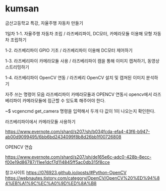 # kumsan
금산고등학교 특강, 자율주행 자동차 만들기 

1일차
1-1. 자율주행 자동차 조립 / 라즈베리파이, DC모터, 카메라모듈 이용해 모형 자동차 조립하기

1-2. 라즈베리파이 GPIO 기초 / 라즈베리파이 이용해 DC모터 제어하기

1-3. 라즈베리파이 카메라모듈 사용 / 라즈베리파이 캠을 통해 이미지 캡쳐하기, 동영상 스트리밍하기 

1-4. 라즈베리파이 OpenCV 연동 / 라즈베리 OpenCV 설치 및 캡쳐된 이미지 분석하기


자주 쓰는 명령어 모음
라즈베리파이 카메라모듈과 OPENCV 연동시 
opencv에서 라즈베리파이 카메라모듈에 접근할 수 있도록 해주어야 한다. 

~$ vcgencmd get_camera
명령을 입력해서 두개 다 값이 1이 나오는지 확인한다. 

라즈베리파이에서 카메라모듈 사용하기

https://www.evernote.com/shard/s207/sh/b034fcda-efa4-43f6-b947-ab00d9099495/6bb6bd2434099f8b8d26bb1f00726808

OPENCV 연습

https://www.evernote.com/shard/s207/sh/de165e6c-adc0-428b-8ecc-f00e19d86787/11ee1dcf7d114845ff5ac0db315f8cce

참고사이트
https://076923.github.io/posts/#Python-OpenCV
https://webnautes.tistory.com/category/OpenCV/OpenCV%20%ED%94%84%EB%A1%9C%EC%A0%9D%ED%8A%B8

